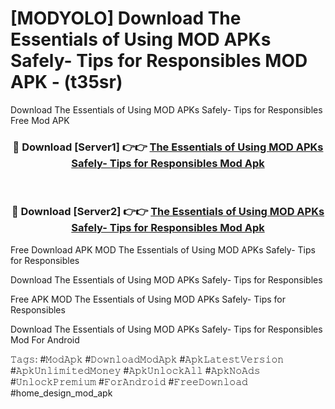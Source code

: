 # [MODYOLO] Download The Essentials of Using MOD APKs Safely- Tips for Responsibles MOD APK - (t35sr)
Download The Essentials of Using MOD APKs Safely- Tips for Responsibles Free Mod APK

<div align="center">
<h3>🔴 Download [Server1] 👉👉 <a href="https://apk-comot.site?title=The_Essentials_of_Using_MOD_APKs_Safely-_Tips_for_Responsibles">The Essentials of Using MOD APKs Safely- Tips for Responsibles Mod Apk</a></h3><br>

<h3>🔴 Download [Server2] 👉👉 <a href="https://apk-comot.site?title=The_Essentials_of_Using_MOD_APKs_Safely-_Tips_for_Responsibles">The Essentials of Using MOD APKs Safely- Tips for Responsibles Mod Apk</a></h3>
</div>


Free Download APK MOD The Essentials of Using MOD APKs Safely- Tips for Responsibles

Download The Essentials of Using MOD APKs Safely- Tips for Responsibles 

Free APK MOD The Essentials of Using MOD APKs Safely- Tips for Responsibles 

Download The Essentials of Using MOD APKs Safely- Tips for Responsibles Mod For Android

𝚃𝚊𝚐𝚜: #𝙼𝚘𝚍𝙰𝚙𝚔 #𝙳𝚘𝚠𝚗𝚕𝚘𝚊𝚍𝙼𝚘𝚍𝙰𝚙𝚔 #𝙰𝚙𝚔𝙻𝚊𝚝𝚎𝚜𝚝𝚅𝚎𝚛𝚜𝚒𝚘𝚗 #𝙰𝚙𝚔𝚄𝚗𝚕𝚒𝚖𝚒𝚝𝚎𝚍𝙼𝚘𝚗𝚎𝚢 #𝙰𝚙𝚔𝚄𝚗𝚕𝚘𝚌𝚔𝙰𝚕𝚕 #𝙰𝚙𝚔𝙽𝚘𝙰𝚍𝚜 #𝚄𝚗𝚕𝚘𝚌𝚔𝙿𝚛𝚎𝚖𝚒𝚞𝚖 #𝙵𝚘𝚛𝙰𝚗𝚍𝚛𝚘𝚒𝚍 #𝙵𝚛𝚎𝚎𝙳𝚘𝚠𝚗𝚕𝚘𝚊𝚍 #home_design_mod_apk